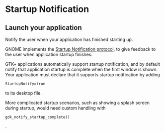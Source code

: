 # Startup Notification

## Launch your application

[]()

Notify the user when your application has finished starting up.

GNOME implements the [Startup Notification
protocol](http://standards.freedesktop.org/desktop-entry-spec/latest/index.html),
to give feedback to the user when application startup finishes.

GTK+ applications automatically support startup notification, and by
default notify that application startup is complete when the first
window is shown. Your application must declare that it supports startup
notification by adding

    StartupNotify=true

to its desktop file.

More complicated startup scenarios, such as showing a splash screen
during startup, would need custom handling with

    gdk_notify_startup_complete()

.
